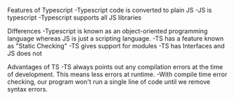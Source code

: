 Features of Typescript
    -Typescript code is converted to plain JS
    -JS is typescript
    -Typescript supports all JS libraries

Differences
-Typescript is known as an object-oriented programming language whereas JS is just a scripting language.
-TS has a feature known as "Static Checking"
-TS gives support for modules 
-TS has Interfaces and JS does not

Advantages of TS
-TS always points out any compilation errors at the time of development. This means less errors at runtime.
-With compile time error checking, our program won't run a single line of code until we remove syntax errors.


